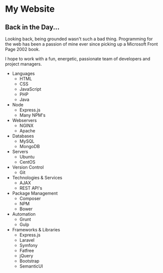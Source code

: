 # My Website

## Back in the Day...

Looking back, being grounded wasn't such a bad thing. Programming for the web has been a passion of mine ever since picking up a Microsoft Front Page 2002 book.

I hope to work with a fun, energetic, passionate team of developers and project managers. 

- Languages
  - HTML
  - CSS
  - JavaScript
  - PHP
  - Java
- Node
  - Express.js
  - Many NPM's
- Webservers 
  - NGINX
  - Apache
- Databases  
  - MySQL
  - MongoDB
- Servers  
  - Ubuntu
  - CentOS
- Version Control   
  - Git
- Technologies & Services
  - AJAX
  - REST API's
- Package Management
  - Composer
  - NPM
  - Bower
- Automation
  - Grunt
  - Gulp
- Frameworks & Libraries
  - Express.js
  - Laravel
  - Symfony
  - Fatfree
  - jQuery
  - Bootstrap
  - SemanticUI
